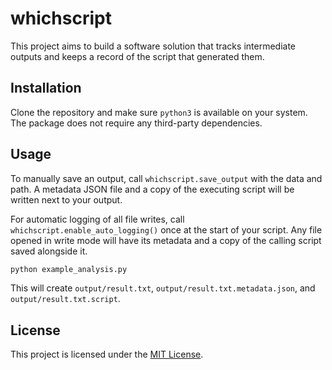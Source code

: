 # whichscript

This project aims to build a software solution that tracks intermediate outputs and keeps a record of the script that generated them.

## Installation

Clone the repository and make sure `python3` is available on your system. The package does not require any third-party dependencies.

## Usage

To manually save an output, call `whichscript.save_output` with the data and
path. A metadata JSON file and a copy of the executing script will be written
next to your output.

For automatic logging of all file writes, call
`whichscript.enable_auto_logging()` once at the start of your script. Any file
opened in write mode will have its metadata and a copy of the calling script
saved alongside it.

```bash
python example_analysis.py
```

This will create `output/result.txt`, `output/result.txt.metadata.json`, and `output/result.txt.script`.

## License

This project is licensed under the [MIT License](LICENSE).
